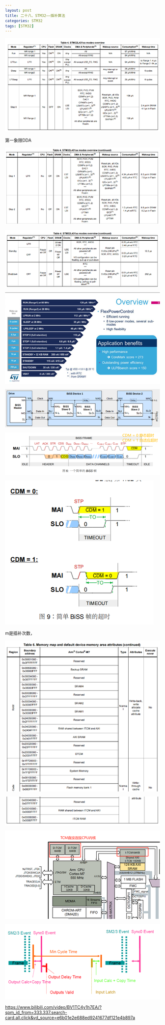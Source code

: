 ```yaml
---
layout: post
title: 二十八、STM32——插补算法
categories: STM32
tags: [STM32]
---
```



![alt text](image.png)


第一象限DDA

![alt text](image-1.png)

![alt text](image-2.png)

![alt text](image-3.png)

![alt text](image-4.png)

![alt text](image-5.png)

![alt text](image-6.png)

m是插补次数，

![alt text](image-7.png)

![alt text](image-8.png)

![alt text](image-9.png)

![alt text](image-10.png)


https://www.bilibili.com/video/BV1TC4y1h7EA/?spm_id_from=333.337.search-card.all.click&vd_source=e6b01e2e688ed9241677df121e4b897a
